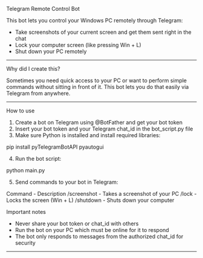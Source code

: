 Telegram Remote Control Bot

This bot lets you control your Windows PC remotely through Telegram:

- Take screenshots of your current screen and get them sent right in the chat
- Lock your computer screen (like pressing Win + L)
- Shut down your PC remotely

---

Why did I create this?

Sometimes you need quick access to your PC or want to perform simple commands without sitting in front of it. This bot lets you do that easily via Telegram from anywhere.

---

How to use

1. Create a bot on Telegram using @BotFather and get your bot token
2. Insert your bot token and your Telegram chat_id in the bot_script.py file
3. Make sure Python is installed and install required libraries:

pip install pyTelegramBotAPI pyautogui

4. Run the bot script:

python main.py

5. Send commands to your bot in Telegram:

Command     - Description
/screenshot - Takes a screenshot of your PC
/lock       - Locks the screen (Win + L)
/shutdown   - Shuts down your computer

Important notes

- Never share your bot token or chat_id with others
- Run the bot on your PC which must be online for it to respond
- The bot only responds to messages from the authorized chat_id for security

---